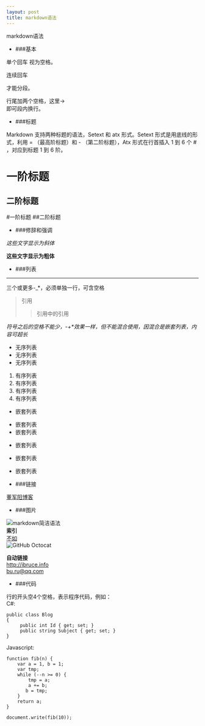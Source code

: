 ```yaml
---
layout: post
title: markdown语法
---
```

markdown语法

- ###基本

单个回车
视为空格。

连续回车

才能分段。

行尾加两个空格，这里->  
即可段内换行。


- ###标题

Markdown 支持两种标题的语法，Setext 和 atx 形式。Setext 形式是用底线的形式，利用 = （最高阶标题）和 - （第二阶标题），Atx 形式在行首插入 1 到 6 个 # ，对应到标题 1 到 6 阶。

一阶标题
===
二阶标题
---
#一阶标题
##二阶标题
- ###修辞和强调

*这些文字显示为斜体*

**这些文字显示为粗体**

- ###列表
--- --
三个或更多-_*，必须单独一行，可含空格
> 引用
>>引用中的引用

*符号之后的空格不能少，\-\+\*效果一样，但不能混合使用，因混合是嵌套列表，内容可超长*

- 无序列表
- 无序列表
- 无序列表


1. 有序列表
2. 有序列表
3. 有序列表
8. 有序列表


- 嵌套列表  
 + 嵌套列表  
 + 嵌套列表  
  - 嵌套列表  
   * 嵌套列表  
- 嵌套列表  


- ###链接

[董军阳博客](www.dongjy.github.io)  
- ###图片

![markdown简洁语法]({{site.baseurl}}/images/markdown-syntax.png)  
**索引**  
[不如][1]  
![GitHub Octocat][2]

[1]:http://bruce-sha.github.io  
[2]:http://github.global.ssl.fastly.net/images/modules/logos_page/Octocat.png

**自动链接**  
<http://ibruce.info>  
<bu.ru@qq.com>

- ###代码

行的开头空4个空格，表示程序代码，例如：  
C#:

    public class Blog
    {
         public int Id { get; set; }
         public string Subject { get; set; }
    }
Javascript:

    function fib(n) {
        var a = 1, b = 1;
        var tmp;
        while (--n >= 0) {
            tmp = a;
            a += b;
           b = tmp;
        }
        return a;
    }

    document.write(fib(10));
